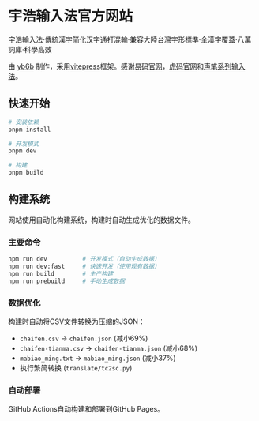 # 宇浩输入法官方网站

宇浩輸入法·傳統漢字简化汉字通打混輸·兼容大陸台灣字形標準·全漢字覆蓋·八萬詞庫·科學高效

由 [yb6b](https://github.com/yb6b) 制作，采用[vitepress](https://vitepress.dev/zh/)框架。感谢[易码官网](yb6b.github.io/yima/)，[虎码官网](https://www.tiger-code.com/)和[声笔系列输入法](https://sbxlm.github.io/)。

## 快速开始

```bash
# 安装依赖
pnpm install

# 开发模式
pnpm dev

# 构建
pnpm build
```

## 构建系统

网站使用自动化构建系统，构建时自动生成优化的数据文件。

### 主要命令

```bash
npm run dev          # 开发模式（自动生成数据）
npm run dev:fast     # 快速开发（使用现有数据）
npm run build        # 生产构建
npm run prebuild     # 手动生成数据
```

### 数据优化

构建时自动将CSV文件转换为压缩的JSON：

- `chaifen.csv` → `chaifen.json` (减小69%)
- `chaifen-tianma.csv` → `chaifen-tianma.json` (减小68%)
- `mabiao_ming.txt` → `mabiao_ming.json` (减小37%)
- 执行繁简转换 (`translate/tc2sc.py`)

### 自动部署

GitHub Actions自动构建和部署到GitHub Pages。
